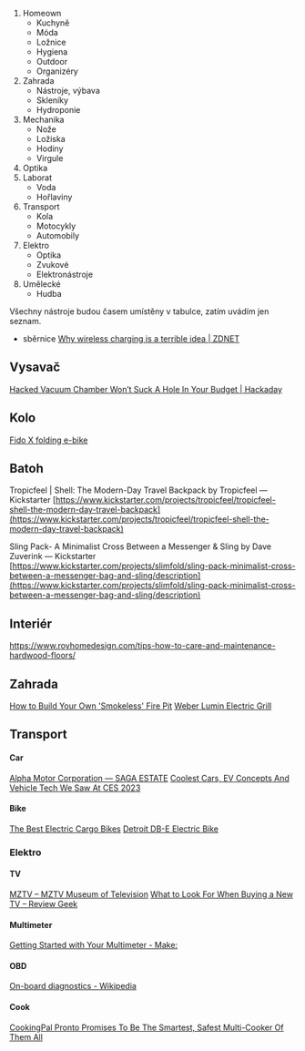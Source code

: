 
1. Homeown
	- Kuchyně
	- Móda
	- Ložnice
	- Hygiena
	- Outdoor
	- Organizéry
2. Zahrada
	- Nástroje, výbava
	- Skleníky
	- Hydroponie
3. Mechanika
	- Nože
	- Ložiska
	- Hodiny
	- Virgule
4. Optika
5. Laborat
	- Voda
	- Hořlaviny
6. Transport
	- Kola
	- Motocykly
	- Automobily
7. Elektro
	- Optika
	- Zvukové
	- Elektronástroje
8. Umělecké
	- Hudba



Všechny nástroje budou časem umístěny v tabulce, zatím uvádím jen seznam.

+ sběrnice
[Why wireless charging is a terrible idea | ZDNET](https://www.zdnet.com/article/why-wireless-charging-a-terrible-idea/#ftag=RSSbaffb68)


## Vysavač

[Hacked Vacuum Chamber Won’t Suck A Hole In Your Budget | Hackaday](https://hackaday.com/2018/08/04/hacked-vacuum-chamber-wont-suck-a-hole-in-your-budget/)

## Kolo

[Fido X folding e-bike](https://www.fiido.com/products/fiido-x-folding-electric-bike?variant=43140478697685&sscid=b1k6_eomxl&)


## Batoh

Tropicfeel | Shell: The Modern-Day Travel Backpack by Tropicfeel — Kickstarter [https://www.kickstarter.com/projects/tropicfeel/tropicfeel-shell-the-modern-day-travel-backpack](https://www.kickstarter.com/projects/tropicfeel/tropicfeel-shell-the-modern-day-travel-backpack)

Sling Pack- A Minimalist Cross Between a Messenger & Sling by Dave Zuverink — Kickstarter [https://www.kickstarter.com/projects/slimfold/sling-pack-minimalist-cross-between-a-messenger-bag-and-sling/description](https://www.kickstarter.com/projects/slimfold/sling-pack-minimalist-cross-between-a-messenger-bag-and-sling/description)

## Interiér

https://www.royhomedesign.com/tips-how-to-care-and-maintenance-hardwood-floors/



## Zahrada

[How to Build Your Own 'Smokeless' Fire Pit](https://lifehacker.com/build-your-own-smokeless-fire-pit-1848914910)
[Weber Lumin Electric Grill](https://www.coolthings.com/weber-lumin-electric-grill-mimics-gas-grilling-iron-grates-high-heat/)

## Transport

#### Car

[Alpha Motor Corporation — SAGA ESTATE](https://www.alphamotorinc.com/sagaestate)
[Coolest Cars, EV Concepts And Vehicle Tech We Saw At CES 2023](https://www.coolthings.com/the-coolest-cars-and-vehicle-tech-at-ces-2023/)

#### Bike
[The Best Electric Cargo Bikes](https://www.coolthings.com/the-best-electric-cargo-bikes-for-hauling-kids-cargo-and-supplies/)
[Detroit DB-E Electric Bike](https://www.coolthings.com/detroit-db-e-ebike-electric-bicycle-zehus-bike-plus/)

### Elektro

#### TV

[MZTV – MZTV Museum of Television](https://www.mztv.com/)
[What to Look For When Buying a New TV – Review Geek](https://www.reviewgeek.com/12118/what-to-look-for-when-buying-a-new-tv/)

#### Multimeter

[Getting Started with Your Multimeter - Make:](https://makezine.com/article/technology/how-to-use-a-multimeter-2/)

#### OBD

[On-board diagnostics - Wikipedia](https://en.wikipedia.org/wiki/On-board_diagnostics)


#### Cook

[CookingPal Pronto Promises To Be The Smartest, Safest Multi-Cooker Of Them All](https://www.coolthings.com/cookingpal-pronto-smartest-safest-pressure-multi-cooker/)

